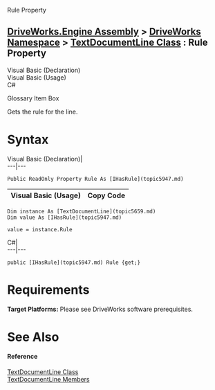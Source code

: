 Rule Property   
  
[DriveWorks.Engine Assembly](topic2156.md) > [DriveWorks Namespace](topic2159.md) > [TextDocumentLine Class](topic5659.md) : Rule Property  
---  
  
Visual Basic (Declaration)    
Visual Basic (Usage)    
C# 

Glossary Item Box

Gets the rule for the line. 

# Syntax

Visual Basic (Declaration)|   
---|---  
      
    
    Public ReadOnly Property Rule As [IHasRule](topic5947.md)  
  
Visual Basic (Usage)| Copy Code  
---|---  
      
    
    Dim instance As [TextDocumentLine](topic5659.md)
    Dim value As [IHasRule](topic5947.md)
     
    value = instance.Rule  
  
C#|   
---|---  
      
    
    public [IHasRule](topic5947.md) Rule {get;}  
  
# Requirements

**Target Platforms:** Please see DriveWorks software prerequisites.

# See Also

#### Reference

[TextDocumentLine Class](topic5659.md)   
[TextDocumentLine Members](topic5660.md)


